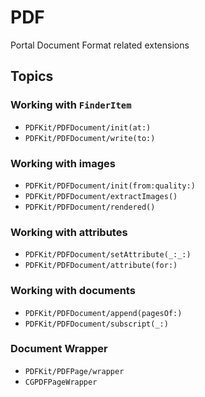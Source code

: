 # PDF

Portal Document Format related extensions


## Topics

### Working with `FinderItem`

- ``PDFKit/PDFDocument/init(at:)``
- ``PDFKit/PDFDocument/write(to:)``

### Working with images

- ``PDFKit/PDFDocument/init(from:quality:)``
- ``PDFKit/PDFDocument/extractImages()``
- ``PDFKit/PDFDocument/rendered()``

### Working with attributes
- ``PDFKit/PDFDocument/setAttribute(_:_:)``
- ``PDFKit/PDFDocument/attribute(for:)``

### Working with documents
- ``PDFKit/PDFDocument/append(pagesOf:)``
- ``PDFKit/PDFDocument/subscript(_:)``

### Document Wrapper
- ``PDFKit/PDFPage/wrapper``
- ``CGPDFPageWrapper``
